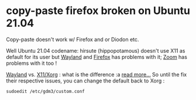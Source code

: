# copy-paste firefox broken on Ubuntu 21.04

Copy-paste doesn't work w/ Firefox and or Diodon etc.

Well Ubuntu 21.04 codename: hirsute (hippopotamous) doesn't use X11 as default for its user but [Wayland][1]
and [Firefox][2] has problems with it; [Zoom][3] has problems with it too !


[Wayland][5] vs. [X11/Xorg][6]  : what is the difference :a [read more...][7]
So until the fix their respective issues, you can change the default back to Xorg :

```sh
sudoedit /etc/gdm3/custom.conf
```

[1]: https://www.omgubuntu.co.uk/2021/01/ubuntu-21-04-will-use-wayland-by-default
[2]: https://duckduckgo.com/?q=problem+wayland+firefox
[3]: https://duckduckgo.com/?q=problem+zoom+on+wayland
[4]: about:about
[5]: https://wayland.freedesktop.org/
[6]: https://www.x.org/wiki/
[7]: https://linuxiac.com/xorg-x11-wayland-linux-display-servers-and-protocols-explained/
[8]: https://www.askvg.com/tip-list-of-all-hidden-secret-internal-pages-and-urls-in-chrome-firefox-and-microsoft-edge/
